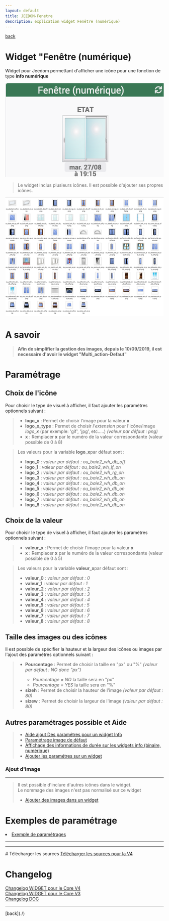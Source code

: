 ```yaml
---
layout: default
title: JEEDOM-Fenetre
description: explication widget Fenêtre (numérique)
---
```

[back](./)
# Widget "Fenêtre (numérique)

Widget pour Jeedom permettant d'afficher une icône pour une fonction de type <b>info numérique</b>
<p><img src="img/RESULTAT_JEEDOM_Fenetre.png" alt="Resultat" /></p>
<blockquote>
Le widget inclus plusieurs icônes. Il est possible d'ajouter ses propres icônes.
</blockquote>
<p><img src="img/VISUEL_JEEDOM_Fenetre.png" alt="Visuels" /></p>

# A savoir
<blockquote>
<b>Afin de simplifier la gestion des images, depuis le 10/09/2019, il est necessaire d'avoir le widget "Multi_action-Defaut"</b>
</blockquote>

# Paramétrage
## Choix de l'icône
Pour choisir le type de visuel à afficher, il faut ajouter les paramètres optionnels suivant :
<blockquote>
    <ul>
        <li><b>logo_<b>x</b></b> : Permet de choisir l'image pour la valeur <b>x</b></li>
        <li><b>logo_<b>x</b>_type</b> : Permet de choisir <i>l'extension</i> pour l'icône/image <i>logo_<b>x</b></i> (par exemple: 'gif', 'jpg', etc.....)<i> (valeur par défaut : png)</i></li>
        <li><b>x</b> : Remplacer <b>x</b> par le numéro de la valeur correspondante (valeur possible de 0 à 8)</li>
    </ul>
</blockquote>
<blockquote>
    Les valeurs pour la variable <b>logo_x</b>par défaut sont :
    <ul>
        <li><b>logo_<b>0</b></b> : <i>valeur par défaut : ou_baie2_wh_db_off</i></li>
        <li><b>logo_<b>1</b></b> : <i>valeur par défaut : ou_baie2_wh_lf_on</i></li>
        <li><b>logo_<b>2</b></b> : <i>valeur par défaut : ou_baie2_wh_rg_on</i></li>
        <li><b>logo_<b>3</b></b> : <i>valeur par défaut : ou_baie2_wh_db_on</i></li>
        <li><b>logo_<b>4</b></b> : <i>valeur par défaut : ou_baie2_wh_db_on</i></li>
        <li><b>logo_<b>5</b></b> : <i>valeur par défaut : ou_baie2_wh_db_on</i></li>
        <li><b>logo_<b>6</b></b> : <i>valeur par défaut : ou_baie2_wh_db_on</i></li>
        <li><b>logo_<b>7</b></b> : <i>valeur par défaut : ou_baie2_wh_db_on</i></li>
        <li><b>logo_<b>8</b></b> : <i>valeur par défaut : ou_baie2_wh_db_on</i></li>
    </ul>
</blockquote>
            
## Choix de la valeur
Pour choisir le type de visuel à afficher, il faut ajouter les paramètres optionnels suivant :
<blockquote>
    <ul>
        <li><b>valeur_<b>x</b></b> : Permet de choisir l'image pour la valeur <b>x</b></li>
        <li><b>x</b> : Remplacer <b>x</b> par le numéro de la valeur correspondante (valeur possible de 0 à 5)</li>
    </ul>
</blockquote>
<blockquote>
     Les valeurs pour la variable <b>valeur_x</b>par défaut sont :
    <ul>
        <li><b>valeur_<b>0</b></b> : <i>valeur par défaut : 0</i></li>
        <li><b>valeur_<b>1</b></b> : <i>valeur par défaut : 1</i></li>
        <li><b>valeur_<b>2</b></b> : <i>valeur par défaut : 2</i></li>
        <li><b>valeur_<b>3</b></b> : <i>valeur par défaut : 3</i></li>
        <li><b>valeur_<b>4</b></b> : <i>valeur par défaut : 4</i></li>
        <li><b>valeur_<b>5</b></b> : <i>valeur par défaut : 5</i></li>
        <li><b>valeur_<b>6</b></b> : <i>valeur par défaut : 6</i></li>
        <li><b>valeur_<b>7</b></b> : <i>valeur par défaut : 7</i></li>
        <li><b>valeur_<b>8</b></b> : <i>valeur par défaut : 8</i></li>
    </ul>
</blockquote>      

## Taille des images ou des icônes
Il est possible de spécifier la hauteur et la largeur des icônes ou images par l'ajout des paramètres optionnels suivant :
<blockquote>
        <ul>
            <li><b>Pourcentage</b> : Permet de choisir la taille en "px" ou "%" <i>(valeur par défaut : NO donc "px")</i></li>
            <ul>
                <li><i>Pourcentage = NO</i> la taille sera en "px"</li>
                <li><i>Pourcentage = YES</i> la taille sera en "%"</li>
            </ul>
            <li><b>sizeh</b> : Permet de choisir la hauteur de l'image <i>(valeur par défaut : 80)</i></li>
            <li><b>sizew</b> : Permet de choisir la largeur de l'image <i>(valeur par défaut : 80)</i></li>
        </ul>
</blockquote>

## Autres paramétrages possible et Aide
<blockquote>
        <ul>
            <li><a href="JEEDOM_AIDE_CONFIG_INFOS.html">Aide ajout Des paramétres pour un widget Info</a></li>
            <li><a href="JEEDOM_AIDE_Error.html">Paramétrage image de défaut</a></li>
            <li><a href="JEEDOM_AIDE_STATS_TEMPS.html">Affichage des informations de durée sur les widgets info (binaire, numérique)</a></li>
            <li><a href="JEEDOM_AIDE_PARA.html">Ajouter les paramétres sur un widget</a></li>
        </ul>
</blockquote>

### Ajout d'image</h3>
<hr />
<blockquote>
        Il est possible d'inclure d'autres icônes dans le widget.<br/>
        Le nommage des images n'est pas normalisé sur ce widget
        <ul>
            <li><a href="JEEDOM_AIDE_ADD_IMG.html">Ajouter des images dans un widget</a></li>
        </ul>
</blockquote>

# Exemples de paramétrage
<li><a href="JEEDOM_AIDE_PARA_FENETRES.html">Exemple de paramétrages</a></li>
 
<hr />


<hr />
# Télécharger les sources
<a href="https://github.com/JEALG/JEEDOM-Fenetre/tree/masterv4">Télécharger les sources pour la V4</a><br/>

# Changelog
<a href="https://github.com/JEALG/JEEDOM-Fenetre/commits/masterv4">Changelog WIDGET pour le Core V4</a><br/>
<a href="https://github.com/JEALG/JEEDOM-Fenetre/commits/master">Changelog WIDGET pour le Core V3</a><br/>
<a href="https://github.com/JEALG/JEEDOM-Widget_JAG-doc/commits/master">Changelog DOC</a>

<hr />
[back](./)